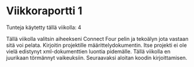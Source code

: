 # Viikkoraportti 1

Tunteja käytetty tällä viikolla: 4

Tällä viikolla valitsin aiheekseni Connect Four pelin ja tekoälyn jota vastaan sitä voi pelata. Kirjoitin projektille määrittelydokumentin.
Itse projekti ei ole vielä edistynyt xml-dokumenttien luontia pidemälle. Tällä viikolla en juurikaan törmännyt vaikeuksiin. Seuraavaksi 
aloitan koodin kirjoittamisen.
